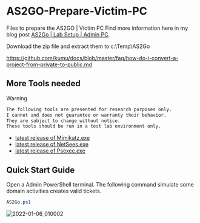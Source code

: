 # AS2GO-Prepare-Victim-PC
Files to prepare the AS2GO | Victim PC
Find more information here in my blog post [AS2Go | Lab Setup | Admin PC](https://herrhozi.com/2022/01/05/as2go-lab-setup-admin-pc/). 

Download the zip file and extract them to c:\Temp\AS2Go

https://github.com/kumu/docs/blob/master/faq/how-do-i-convert-a-project-from-private-to-public.md

## More Tools needed


Warning
  ```sh
  The following tools are presented for research purposes only. 
  I cannot and does not guarantee or warranty their behavior. 
  They are subject to change without notice. 
  These tools should be run in a test lab environment only.
  ```


- [latest release of Mimikatz.exe](https://github.com/gentilkiwi/mimikatz/releases/)
- [latest release of NetSees.exe](https://www.joeware.net/freetools/tools/netsess/)
- [latest release of Psexec.exe](https://docs.microsoft.com/en-us/sysinternals/downloads/psexec/)




## Quick Start Guide
Open a Admin PowerShell terminal. The following command simulate some domain activities creates valid tickets.
```PowerShell
AS2Go.ps1
```


![2022-01-06_010002](https://user-images.githubusercontent.com/96825160/148306966-d9272075-1912-4cd9-b01f-feb595e3a1e6.png)
